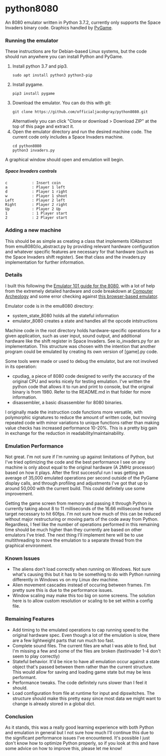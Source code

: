 # python8080
An 8080 emulator written in Python 3.7.2, currently only supports the Space Invaders binary code. Graphics handled by [PyGame](https://www.pygame.org/).

### Running the emulator
These instructions are for Debian-based Linux systems, but the code should run anywhere you can install Python and PyGame.

1. Install python 3.7 and pip3.
    ```
    sudo apt install python3 python3-pip
    ```
2. Install pygame.
    ```
    pip3 install pygame
    ```
3. Download the emulator. You can do this with git:
    ```
    git clone https://github.com/officialjacobgray/python8080.git
    ```
    Alternatively you can click "Clone or download > Download ZIP" at the top of this page and extract it.
3. Open the emulator directory and run the desired machine code. The current code only includes a Space Invaders machine.
    ```
    cd python8080
    python3 invaders.py
    ```
A graphical window should open and emulation will begin.

##### Space Invaders controls
    c           : Insert coin
    a           : Player 1 left
    d           : Player 1 right
    w           : Player 1 shoot
    Left        : Player 2 left
    Right       : Player 2 right
    Up          : Player 2 Up
    1           : 1 Player start
    2           : 2 Player start

### Adding a new machine

This should be as simple as creating a class that implements IOAbstract from emu8080/io_abstract.py by providing relevant hardware configuration and whatever specific features are necessary for that hardware (such as the Space Invaders shift register). See that class and the invaders.py implementation for further information.

### Details
I built this following the [Emulator 101 guide for the 8080](http://www.emulator101.com/), with a lot of help from the extremely detailed hardware and code breakdown at [Computer Archeology](http://computerarcheology.com/Arcade/SpaceInvaders/) and some error checking against [this browser-based emulator](https://bluishcoder.co.nz/js8080/).

Emulator code is in the emu8080 directory:
- system_state_8080 holds all the stateful information
- emulator_8080 creates a state and handles all the opcode intstructions

Machine code in the root directory holds hardware-specific operations for a given application, such as user input, sound output, and additional hardware like the shift register in Space Invaders. See io_invaders.py for an implementation. This structure was chosen with the intention that another program could be emulated by creating its own version of [game].py code.

Some tools were made or used to debug the emulator, but are not involved in its operation:
- cpudiag, a piece of 8080 code designed to verify the accuracy of the original CPU and works nicely for testing emulation. I've written the python code that allows it to run and print to console, but the original binary is from 1980. Refer to the README.md in that folder for more information.
- disassembler, a basic disassembler for 8080 binaries.

I originally made the instruction code functions more versatile, with polymorphic signatures to reduce the amount of written code, but moving repeated code with minor variations to unique functions rather than making value checks has increased performance 10-20%. This is a pretty big gain in exchange for the reduction in readability/maintainability.

### Emulation Performance
Not great. I'm not sure if I'm running up against limitations of Python, but I've tried optimizing the code and the best performance I see on any machine is only about equal to the original hardware (A 2MHz processor) based on how it plays. After the first successful run I was getting an average of 35,000 emulated operations per second outside of the PyGame display calls, and through profiling and adjustments I've got that up to around 50,000 with the current build. This could definitely use some improvement.

Getting the game screen from memory and passing it through Python is currently taking about 8 to 11 milliseconds of the 16.66 millisecond frame target necessary to hit 60fps. I'm not sure how much of this can be reduced without major restructuring or moving parts of the code away from Python. Regardless, I feel like the number of operations performed in this remaining time should be much higher than they currently are based on other emulators I've tried. The next thing I'll implement here will be to use multithreading to move the emulation to a separate thread from the graphical environment.

### Known Issues
- The aliens don't load correctly when running on Windows. Not sure what's causing this but it has to be something to do with Python running differently in Windows vs on my Linux dev machine.
- Alien movement cascades instead of occuring between frames. I'm pretty sure this is due to the performance issues.
- Window scaling may make this too big on some screens. The solution here is to allow custom resolution or scaling to be set within a config file.

### Remaining Features
- Add timing to the emulated operations to cap running speed to the original hardware spec. Even though a lot of the emulation is slow, there are a few lightweight parts that run much too fast.
- Complete sound files. The current files are what I was able to find, but I'm missing a few and some of the files are broken (fastinvader 1-4 don't seem to play correctly)
- Stateful behavior. It'd be nice to have all emulation occur against a state object that's passed between them rather than the current structure. This would allow for saving and loading game state but may be less performant.
- Performance tweaks. The code definitely runs slower than I feel it should.
- Load configuration from file at runtime for input and dipswitches. The structure should make this pretty easy since most data we might want to change is already stored in a global dict.

### Conclusion
As it stands, this was a really good learning experience with both Python and emulation in general but I not sure how much I'll continue this due to the significant performance issues I've encountered. It's possible I just don't know how to optimize Python properly, so if you look at this and have some advice on how to improve this, please let me know!
